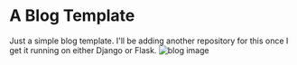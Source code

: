 # A Blog Template
Just a simple blog template. I'll be adding another repository for this once I get it running on either Django or Flask.
![blog image](https://s15.postimg.cc/7qij1mzij/blog-template.png)
